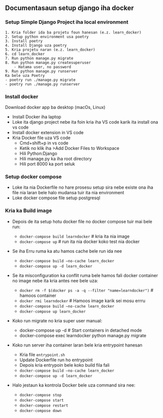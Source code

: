 ## Documentasaun setup django iha docker

### Setup Simple Django Project iha local environment
    1. Kria folder ida ba projetu foun hanesan (e.z. learn_docker) 
    2. Setup python environment usa poetry
    3. Install poetry
    4. Install Django uza poetry
    5. Kria projetu naran (e.z. learn_docker)
    6. cd learn_docker
    7. Run python manage.py migrate
    8. Run python manage.py createsuperuser
        - Hatama user, no password
    9. Run python manage.py runserver
    Ka bele uza Poetry
    - poetry run ./manage.py migrate
    - poetry run ./manage.py runserver

### Install docker
Download docker app ba desktop (macOs, Linux)
- Install Docker iha laptop
- Loke ita django project nebe ita foin kria iha VS code karik ita install ona vs code
- Install docker extension in VS code
- Kria Docker file uza VS code
    - Cmd+shift+p in vs code
    - Ketik no klik iha >Add Docker Files to Workspace
    - Hili Python:Django
    - Hili manage.py ka iha root directory
    - Hili port 8000 ka port seluk

### Setup docker compose
- Loke ita nia Dockerfile no hare prosesu setup sira nebe existe ona iha file nia laran bele halo mudansa tuir ita nia environment
- Loke docker compose file setup postgresql 
### Kria ka Build image
- Depois de ita setup hotu docker file no docker compose tuir mai bele run:
    - `docker-compose build learndocker` # kria ita nia image 
    - `docker-compose up` # run ita nia docker koko test nia docker 
- Se iha Erru ruma ka atu hamos cache bele run ida nee
    - `docker-compose build –no-cache learn_docker`
    - `docker-compose up -d learn_docker`  
- Se ita misconfiguration ka conflit ruma bele hamos fali docker container no image nebe ita kria antes nee bele uza: 
    - `docker rm -f $(docker ps -a -q --filter "name=learndocker")` # hamoos container
    - `docker rmi learndocker`  # Hamoos image
karik sei mosu errru    
    - `docker-compose build –no-cache learn_docker`
    - `docker-compose up learn_docker` 
- Koko run migrate no kria super user manual:
    - docker-compose up -d # Start containers in detached mode
    - docker-compose exec learndocker python manage.py migrate
- Koko run server iha container laran bele kria entrypoint hanesan
    - Kria file `entrypoint.sh`
    - Update Dockerfile run ho entrypoint
    - Depois kria entrypoin bele koko build fila fali
    - `docker-compose build –no-cache learn_docker`
    - `docker-compose up -d learn_docker`

- Halo jestaun ka kontrola Docker bele uza command sira nee:
    - `docker-compose stop`
    - `docker-compose start`
    - `docker-compose restart`
    - `docker-compose down`

